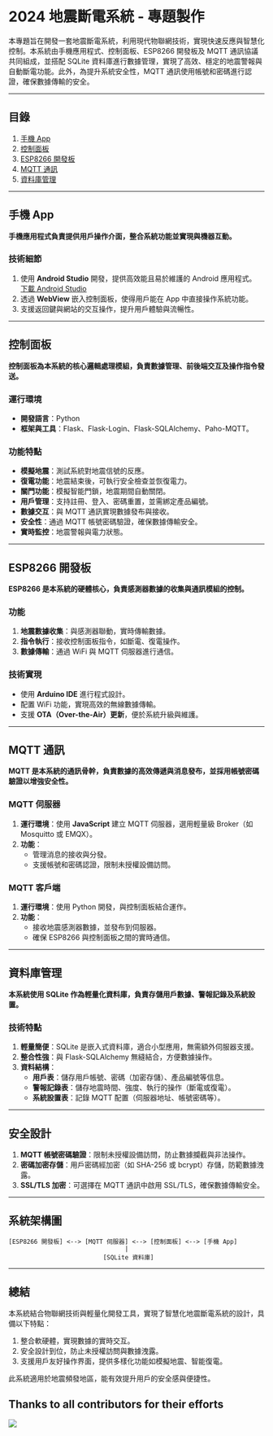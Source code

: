 # 2024 地震斷電系統 - 專題製作

本專題旨在開發一套地震斷電系統，利用現代物聯網技術，實現快速反應與智慧化控制。本系統由手機應用程式、控制面板、ESP8266 開發板及 MQTT 通訊協議共同組成，並搭配 SQLite 資料庫進行數據管理，實現了高效、穩定的地震警報與自動斷電功能。此外，為提升系統安全性，MQTT 通訊使用帳號和密碼進行認證，確保數據傳輸的安全。

---

## 目錄

1. [手機 App](#手機-app)  
2. [控制面板](#控制面板)  
3. [ESP8266 開發板](#esp8266-開發板)  
4. [MQTT 通訊](#mqtt-通訊)  
5. [資料庫管理](#資料庫管理)  

---

## 手機 App

**手機應用程式負責提供用戶操作介面，整合系統功能並實現與機器互動。**

### 技術細節
1. 使用 **Android Studio** 開發，提供高效能且易於維護的 Android 應用程式。  
   [下載 Android Studio](https://developer.android.com/studio?hl=zh-tw)  
2. 透過 **WebView** 嵌入控制面板，使得用戶能在 App 中直接操作系統功能。
3. 支援返回鍵與網站的交互操作，提升用戶體驗與流暢性。

---

## 控制面板

**控制面板為本系統的核心邏輯處理模組，負責數據管理、前後端交互及操作指令發送。**

### 運行環境
- **開發語言**：Python  
- **框架與工具**：Flask、Flask-Login、Flask-SQLAlchemy、Paho-MQTT。

### 功能特點
- **模擬地震**：測試系統對地震信號的反應。
- **復電功能**：地震結束後，可執行安全檢查並恢復電力。
- **關門功能**：模擬智能門鎖，地震期間自動關閉。
- **用戶管理**：支持註冊、登入、密碼重置，並需綁定產品編號。
- **數據交互**：與 MQTT 通訊實現數據發布與接收。
- **安全性**：通過 MQTT 帳號密碼驗證，確保數據傳輸安全。
- **實時監控**：地震警報與電力狀態。

---

## ESP8266 開發板

**ESP8266 是本系統的硬體核心，負責感測器數據的收集與通訊模組的控制。**

### 功能
1. **地震數據收集**：與感測器聯動，實時傳輸數據。
2. **指令執行**：接收控制面板指令，如斷電、復電操作。
3. **數據傳輸**：通過 WiFi 與 MQTT 伺服器進行通信。

### 技術實現
- 使用 **Arduino IDE** 進行程式設計。
- 配置 WiFi 功能，實現高效的無線數據傳輸。
- 支援 **OTA（Over-the-Air）更新**，便於系統升級與維護。

---

## MQTT 通訊

**MQTT 是本系統的通訊骨幹，負責數據的高效傳遞與消息發布，並採用帳號密碼驗證以增強安全性。**

### MQTT 伺服器
1. **運行環境**：使用 **JavaScript** 建立 MQTT 伺服器，選用輕量級 Broker（如 Mosquitto 或 EMQX）。  
2. **功能**：
   - 管理消息的接收與分發。
   - 支援帳號和密碼認證，限制未授權設備訪問。

### MQTT 客戶端
1. **運行環境**：使用 Python 開發，與控制面板結合運作。
2. **功能**：
   - 接收地震感測器數據，並發布到伺服器。
   - 確保 ESP8266 與控制面板之間的實時通信。

---

## 資料庫管理

**本系統使用 SQLite 作為輕量化資料庫，負責存儲用戶數據、警報記錄及系統設置。**

### 技術特點
1. **輕量簡便**：SQLite 是嵌入式資料庫，適合小型應用，無需額外伺服器支援。
2. **整合性強**：與 Flask-SQLAlchemy 無縫結合，方便數據操作。
3. **資料結構**：
   - **用戶表**：儲存用戶帳號、密碼（加密存儲）、產品編號等信息。
   - **警報記錄表**：儲存地震時間、強度、執行的操作（斷電或復電）。
   - **系統設置表**：記錄 MQTT 配置（伺服器地址、帳號密碼等）。

---

## 安全設計

1. **MQTT 帳號密碼驗證**：限制未授權設備訪問，防止數據攔截與非法操作。
2. **密碼加密存儲**：用戶密碼經加密（如 SHA-256 或 bcrypt）存儲，防範數據洩露。
3. **SSL/TLS 加密**：可選擇在 MQTT 通訊中啟用 SSL/TLS，確保數據傳輸安全。

---

## 系統架構圖

```plaintext
[ESP8266 開發板] <--> [MQTT 伺服器] <--> [控制面板] <--> [手機 App]
                                |
                          [SQLite 資料庫]
```
---

## 總結

本系統結合物聯網技術與輕量化開發工具，實現了智慧化地震斷電系統的設計，具備以下特點：
1. 整合軟硬體，實現數據的實時交互。
2. 安全設計到位，防止未授權訪問與數據洩露。
3. 支援用戶友好操作界面，提供多樣化功能如模擬地震、智能復電。

此系統適用於地震頻發地區，能有效提升用戶的安全感與便捷性。


## Thanks to all contributors for their efforts

<a href="https://github.com/X-T-E-R/GPT-SoVITS-Inference/graphs/contributors" target="_blank">
  <img src="https://contrib.rocks/image?repo=X-T-E-R/GPT-SoVITS-Inference" />
</a>
